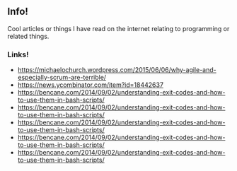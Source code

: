 ## Info!

Cool articles or things I have read on the internet relating to programming or
related things.

### Links!
- https://michaelochurch.wordpress.com/2015/06/06/why-agile-and-especially-scrum-are-terrible/
- https://news.ycombinator.com/item?id=18442637
- https://bencane.com/2014/09/02/understanding-exit-codes-and-how-to-use-them-in-bash-scripts/
- https://bencane.com/2014/09/02/understanding-exit-codes-and-how-to-use-them-in-bash-scripts/
- https://bencane.com/2014/09/02/understanding-exit-codes-and-how-to-use-them-in-bash-scripts/
- https://bencane.com/2014/09/02/understanding-exit-codes-and-how-to-use-them-in-bash-scripts/
- https://bencane.com/2014/09/02/understanding-exit-codes-and-how-to-use-them-in-bash-scripts/
